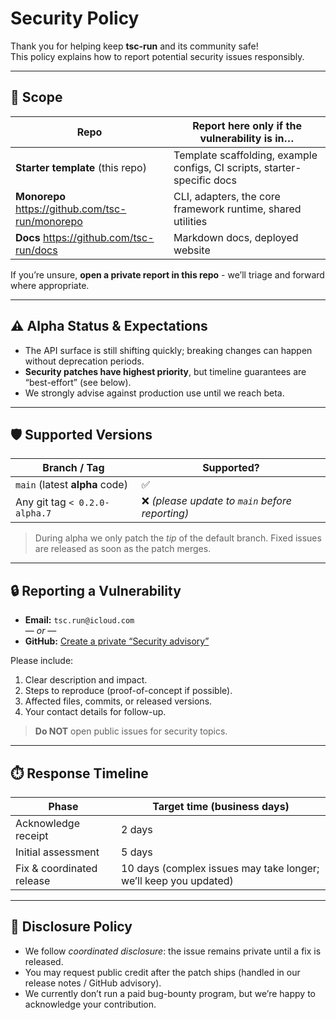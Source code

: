 # Security Policy

Thank you for helping keep **tsc-run** and its community safe!  
This policy explains how to report potential security issues responsibly.

---

## 📌 Scope

| Repo | Report here **only if** the vulnerability is in… |
|------|--------------------------------------------------|
| **Starter template** (this repo) | Template scaffolding, example configs, CI scripts, starter-specific docs |
| **Monorepo** <https://github.com/tsc-run/monorepo> | CLI, adapters, the core framework runtime, shared utilities |
| **Docs** <https://github.com/tsc-run/docs> | Markdown docs, deployed website |

If you’re unsure, **open a private report in this repo** - we’ll triage and forward where appropriate.

---

## ⚠️ Alpha Status & Expectations

* The API surface is still shifting quickly; breaking changes can happen without deprecation periods.  
* **Security patches have highest priority**, but timeline guarantees are “best-effort” (see below).  
* We strongly advise against production use until we reach beta.

---

## 🛡️ Supported Versions

| Branch / Tag | Supported? |
|--------------|-----------|
| `main` (latest **alpha** code) | ✅ |
| Any git tag `< 0.2.0-alpha.7` | ❌ *(please update to `main` before reporting)* |

> During alpha we only patch the *tip* of the default branch. Fixed issues are released as soon as the patch merges.

---

## 🔒 Reporting a Vulnerability

* **Email:** `tsc.run@icloud.com`  
  — *or* —
* **GitHub:** [Create a private “Security advisory”](../../security/advisories/new)

Please include:

1. Clear description and impact.
2. Steps to reproduce (proof-of-concept if possible).
3. Affected files, commits, or released versions.
4. Your contact details for follow-up.

> **Do NOT** open public issues for security topics.

---

## ⏱️ Response Timeline

| Phase | Target time (business days) |
|-------|-----------------------------|
| Acknowledge receipt | 2 days |
| Initial assessment | 5 days |
| Fix & coordinated release | 10 days (complex issues may take longer; we’ll keep you updated) |

---

## 🤝 Disclosure Policy

* We follow *coordinated disclosure*: the issue remains private until a fix is released.
* You may request public credit after the patch ships (handled in our release notes / GitHub advisory).
* We currently don’t run a paid bug-bounty program, but we’re happy to acknowledge your contribution.
